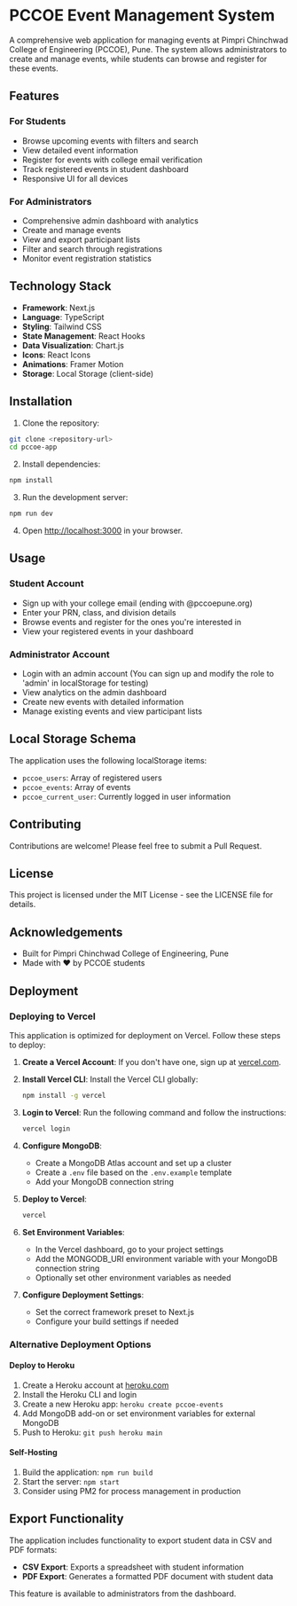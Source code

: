 # PCCOE Event Management System

A comprehensive web application for managing events at Pimpri Chinchwad College of Engineering (PCCOE), Pune. The system allows administrators to create and manage events, while students can browse and register for these events.

## Features

### For Students
- Browse upcoming events with filters and search
- View detailed event information
- Register for events with college email verification
- Track registered events in student dashboard
- Responsive UI for all devices

### For Administrators
- Comprehensive admin dashboard with analytics
- Create and manage events
- View and export participant lists
- Filter and search through registrations
- Monitor event registration statistics

## Technology Stack

- **Framework**: Next.js
- **Language**: TypeScript
- **Styling**: Tailwind CSS
- **State Management**: React Hooks
- **Data Visualization**: Chart.js
- **Icons**: React Icons
- **Animations**: Framer Motion
- **Storage**: Local Storage (client-side)

## Installation

1. Clone the repository:
```bash
git clone <repository-url>
cd pccoe-app
```

2. Install dependencies:
```bash
npm install
```

3. Run the development server:
```bash
npm run dev
```

4. Open [http://localhost:3000](http://localhost:3000) in your browser.

## Usage

### Student Account
- Sign up with your college email (ending with @pccoepune.org)
- Enter your PRN, class, and division details
- Browse events and register for the ones you're interested in
- View your registered events in your dashboard

### Administrator Account
- Login with an admin account (You can sign up and modify the role to 'admin' in localStorage for testing)
- View analytics on the admin dashboard
- Create new events with detailed information
- Manage existing events and view participant lists

## Local Storage Schema

The application uses the following localStorage items:
- `pccoe_users`: Array of registered users
- `pccoe_events`: Array of events
- `pccoe_current_user`: Currently logged in user information

## Contributing

Contributions are welcome! Please feel free to submit a Pull Request.

## License

This project is licensed under the MIT License - see the LICENSE file for details.

## Acknowledgements

- Built for Pimpri Chinchwad College of Engineering, Pune
- Made with ❤️ by PCCOE students 

## Deployment

### Deploying to Vercel

This application is optimized for deployment on Vercel. Follow these steps to deploy:

1. **Create a Vercel Account**: If you don't have one, sign up at [vercel.com](https://vercel.com).

2. **Install Vercel CLI**: Install the Vercel CLI globally:
   ```bash
   npm install -g vercel
   ```

3. **Login to Vercel**: Run the following command and follow the instructions:
   ```bash
   vercel login
   ```

4. **Configure MongoDB**: 
   - Create a MongoDB Atlas account and set up a cluster
   - Create a `.env` file based on the `.env.example` template
   - Add your MongoDB connection string

5. **Deploy to Vercel**:
   ```bash
   vercel
   ```

6. **Set Environment Variables**: 
   - In the Vercel dashboard, go to your project settings
   - Add the MONGODB_URI environment variable with your MongoDB connection string
   - Optionally set other environment variables as needed

7. **Configure Deployment Settings**: 
   - Set the correct framework preset to Next.js
   - Configure your build settings if needed

### Alternative Deployment Options

#### Deploy to Heroku

1. Create a Heroku account at [heroku.com](https://heroku.com)
2. Install the Heroku CLI and login
3. Create a new Heroku app: `heroku create pccoe-events`
4. Add MongoDB add-on or set environment variables for external MongoDB
5. Push to Heroku: `git push heroku main`

#### Self-Hosting

1. Build the application: `npm run build`
2. Start the server: `npm start`
3. Consider using PM2 for process management in production

## Export Functionality

The application includes functionality to export student data in CSV and PDF formats:

- **CSV Export**: Exports a spreadsheet with student information
- **PDF Export**: Generates a formatted PDF document with student data

This feature is available to administrators from the dashboard. 